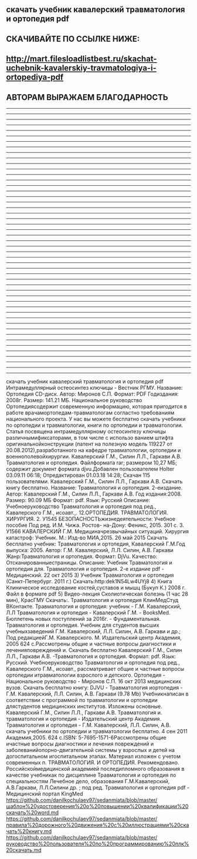 скачать учебник кавалерский травматология и ортопедия pdf
--------------------------------------------------
СКАЧИВАЙТЕ ПО ССЫЛКЕ НИЖЕ:
--------------------------------------------------
http://mart.filesloadlistbest.ru/skachat-uchebnik-kavalerskiy-travmatologiya-i-ortopediya-pdf
--------------------------------------------------
АВТОРАМ ВЫРАЖАЕМ БЛАГОДАРНОСТЬ
--------------------------------------------------
--------------------------------------------------
--------------------------------------------------
--------------------------------------------------
--------------------------------------------------
--------------------------------------------------
--------------------------------------------------
--------------------------------------------------
--------------------------------------------------
--------------------------------------------------
--------------------------------------------------
--------------------------------------------------
--------------------------------------------------
--------------------------------------------------
--------------------------------------------------
--------------------------------------------------
--------------------------------------------------
--------------------------------------------------
--------------------------------------------------
--------------------------------------------------
--------------------------------------------------
--------------------------------------------------
--------------------------------------------------
--------------------------------------------------
--------------------------------------------------
--------------------------------------------------
--------------------------------------------------
--------------------------------------------------
--------------------------------------------------
--------------------------------------------------
--------------------------------------------------
--------------------------------------------------
--------------------------------------------------
--------------------------------------------------
--------------------------------------------------
--------------------------------------------------
--------------------------------------------------
--------------------------------------------------
--------------------------------------------------
--------------------------------------------------
--------------------------------------------------
--------------------------------------------------
--------------------------------------------------
--------------------------------------------------
--------------------------------------------------
--------------------------------------------------
--------------------------------------------------
--------------------------------------------------
--------------------------------------------------
--------------------------------------------------
скачать учебник кавалерский травматология и ортопедия pdf Интрамедуллярный остеосинтез ключицы - Вестник РГМУ. Название: Ортопедия  CD-диск. Автор: Миронов С.П. Формат: PDF Годиздания: 2008г. Размер: 141.21 МБ. Национальное руководство Ортопедиясодержит современную информацию, которая пригодится в работе врачамортопедам-травматологам согластно требованиям национального проекта. У нас вы можете бесплатно скачать учебники по ортопедии и травматологии, книги по ортопедии и травматологии. Статья посвящена интрамедуллярному остеосинтезу ключицы различнымификсаторами, в том числе с использо ванием штифта оригинальнойконструкции (патент на полезную модель 119227 от 20.08.2012),разработанного на кафедре травматологии, ортопедии и военнополевойхирургии. Кавалерский Г.М., Силин Л.Л., Гаркави А.В. Травматология и ортопедия. Файлформата rar; размером 10,27 МБ; содержит документ формата djvu.Добавлен пользователем Holter 03.09.11 06:18; Отредактирован 01.03.18 14:28; Скачан 115 пользователями. Кавалерский Г.М., Силин Л.Л., Гаркави А.В. Скачать книгу бесплатно. Название: Травматология и ортопедия. 2-еиздание. Автор: Кавалерский Г.М., Силин Л.Л., Гаркави А.В. Год издания:2008. Размер: 90.09 МБ Формат: pdf. Язык: Русский Описание: Учебноеруководство Травматология и ортопедия под ред., Кавалерского Г.М., исоавт.,. 12.ОРТОПЕДИЯ. ТРАВМАТОЛОГИЯ. ХИРУРГИЯ. 2. У1545 БЕЗОПАСНОСТЬжизнедеятельности: Учебное пособие Под ред. И.М. Чижа.  Ростов- на-Дону: Феникс, 2015.  301 с. 3. У1566 КАВАЛЕРСКИЙ Г.М. Медициначрезвычайных ситуаций. Хирургия катастроф: Учебник.  М.: Изд-во МИА,2015. 26 май 2015  Скачать бесплатно учебник: Травматология и ортопедия, Кавалерский Г.М.Год выпуска: 2005. Автор: Г.М. Кавалерский, Л.Л. Силин, А.В. Гаркави Жанр:Травматология и ортопедия. Формат: DjVu. Качество: Отсканированныестраницы. Описание: Учебник Травматология и ортопедия для. Травматология и ортопедия. 2-е издание pdf - Медицинский. 22 окт 2015  3) Учебник Травматология и ортопедия (Санкт-Петербург. 2011 г.) Скачать:http:dek1N54Lw4UYj8 4) Книга Клиническое исследование костей,суставов и мышц (Букуп К.) 2008 г. Файл в формате pdf 5) Видео-лекция Сколиотическая болезнь (1 час 28 мин), КрасГМУ Скачать:. Травматология и ортопедия  КлинМедСтуд  ВКонтакте. Травматология и ортопедия: учебник - Г.М. Кавалерский, Л.Л
Травматология и ортопедия - Кавалерский Г.М. - BooksMed. Бюллетень новых поступлений за 2016г. - Фундаментальная. Травматология и ортопедия. Учебник для студентов высших учебныхзаведений  Г.М. Кавалерский, Л.Л. Силин, А.В. Гаркави и др.; Под редакциейГ.М. Кавалерского.  М. Издательский центр Академия, 2005  624 с.Рассмотрены общие и частные вопросы диагностики и леченияповреждений и. Скачать бесплатно Кавалерский Г.М., Силин Л.Л., Гаркави А.В. -Травматология и ортопедия.  Формат: pdf. Язык: Русский. Учебноеруководство Травматология и ортопедия под ред., Кавалерского Г.М., исоавт., рассматривает общие и частные вопросы ортопедии итравматологии взрослого и детского. Ортопедия - Национальное руководство - Миронов С.П. 16 окт 2013   медицинских вузов. Скачать бесплатно книгу: DJVU - Травматология иортопедия - Г.М. Кавалерский, Л.Л. Силин, А.В. Гаркави (9.78 Mb)  Учебникнаписан в соответствии с программой по травматологии и ортопедии длястудентов медицинских институтов. Изложены основные. Кавалерский Г.М., Силин Л.Л., Гаркави А.В. Травматология и. травматология и ортопедия - Издательский центр Академия. Травматология и ортопедия - Г.М. Кавалерский, Л.Л. Силин, А.В. скачать учебники по ортопедии и травматологии бесплатно. 4 сен 2011  Академия,2005.  624 с.ISBN: 5-7695-1571-6Рассмотрены общие ичастные вопросы диагностики и лечения повреждений и заболеванийопорно-двигательной системы у взрослых и детей на догоспитальном игоспитальном этапах. Материал изложен с учетом современных п. ТРАВМАТОЛОГИЯ. И ОРТОПЕДИЯ. Рекомендовано. Российскоймедицинской академией последипломного образования в качестве учебникак  по дисциплине Травматология и ортопедия по специальностям Лечебное дело,  образования  Г.М.Кавалерский, А.В.Гаркави, Л.Л.Силини др. ; под ред.
Травматология и ортопедия pdf - Медицинский портал KingMed
https://github.com/danilkochulaev97/sedanmiata/blob/master/шаблон%20удостоверения%20о%20повышении%20квалификации%20скачать%20word.md
https://github.com/danilkochulaev97/sedanmiata/blob/master/правила%20дорожного%20движения%20с%20иллюстрациями%20скачать%20книгу.md
https://github.com/danilkochulaev97/sedanmiata/blob/master/руководство%20пользователя%20по%20программированию%20плк%20скачать.md